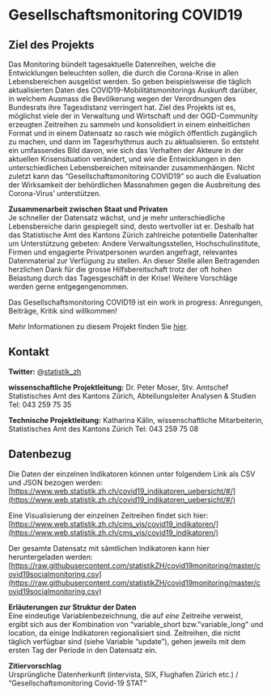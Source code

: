 # Gesellschaftsmonitoring COVID19

## Ziel des Projekts

Das Monitoring bündelt tagesaktuelle Datenreihen, welche die Entwicklungen beleuchten sollen, die durch die Corona-Krise in allen Lebensbereichen ausgelöst werden. So geben beispielsweise die täglich aktualisierten Daten des COVID19-Mobilitätsmonitorings Auskunft darüber, in welchem Ausmass die Bevölkerung wegen der Verordnungen des Bundesrats ihre Tagesdistanz verringert hat. Ziel des Projekts ist es, möglichst viele der in Verwaltung und Wirtschaft und der OGD-Community erzeugten Zeitreihen zu sammeln und konsolidiert in einem einheitlichen Format und in einem Datensatz so rasch wie möglich öffentlich zugänglich zu machen, und dann im Tagesrhythmus auch zu aktualisieren. So entsteht ein umfassendes Bild davon, wie sich das Verhalten der Akteure in der aktuellen Krisensituation verändert, und wie die Entwicklungen in den unterschiedlichen Lebensbereichen miteinander zusammenhängen. Nicht zuletzt kann das “Gesellschaftsmonitoring COVID19” so auch die Evaluation der Wirksamkeit der behördlichen Massnahmen gegen die Ausbreitung des Corona-Virus’ unterstützen.

**Zusammenarbeit zwischen Staat und Privaten**  
Je schneller der Datensatz wächst, und je mehr unterschiedliche Lebensbereiche darin gespiegelt sind, desto wertvoller ist er. Deshalb hat das Statistische Amt des Kantons Zürich zahlreiche potentielle Datenhalter um Unterstützung gebeten: Andere Verwaltungsstellen, Hochschulinstitute, Firmen und engagierte Privatpersonen wurden angefragt, relevantes Datenmaterial zur Verfügung zu stellen. An dieser Stelle allen Beitragenden herzlichen Dank für die grosse Hilfsbereitschaft trotz der oft hohen Belastung durch das Tagesgeschäft in der Krise! Weitere Vorschläge werden gerne entgegengenommen.

Das Gesellschaftsmonitoring COVID19 ist ein work in progress: Anregungen, Beiträge, Kritik sind willkommen!

Mehr Informationen zu diesem Projekt finden Sie [hier](https://bit.ly/2UbzLdv).


## Kontakt

**Twitter:** @[statistik_zh](https://twitter.com/statistik_zh)

**wissenschaftliche Projektleitung:** Dr. Peter Moser, Stv. Amtschef Statistisches Amt des Kantons Zürich, Abteilungsleiter Analysen & Studien Tel: 043 259 75 35

**Technische Projektleitung:** Katharina Kälin, wissenschaftliche Mitarbeiterin, Statistisches Amt des Kantons Zürich Tel: 043 259 75 08

## Datenbezug

Die Daten der einzelnen Indikatoren können unter folgendem Link als CSV und JSON bezogen werden:  
[https://www.web.statistik.zh.ch/covid19_indikatoren_uebersicht/#/](https://www.web.statistik.zh.ch/covid19_indikatoren_uebersicht/#/)

Eine Visualisierung der einzelnen Zeitreihen findet sich hier:  
[https://www.web.statistik.zh.ch/cms_vis/covid19_indikatoren/](https://www.web.statistik.zh.ch/cms_vis/covid19_indikatoren/)

Der gesamte Datensatz mit sämtlichen Indikatoren kann hier heruntergeladen werden:  
[https://raw.githubusercontent.com/statistikZH/covid19monitoring/master/covid19socialmonitoring.csv](https://raw.githubusercontent.com/statistikZH/covid19monitoring/master/covid19socialmonitoring.csv)

**Erläuterungen zur Struktur der Daten**  
Eine eindeutige Variablenbezeichnung, die auf _eine_ Zeitreihe verweist, ergibt sich aus der Kombination von “variable_short bzw.”variable_long" und location, da einige Indikatoren regionalisiert sind. Zeitreihen, die nicht täglich verfügbar sind (siehe Variable “update”), gehen jeweils mit dem ersten Tag der Periode in den Datensatz ein.

**Zitiervorschlag**  
Ursprüngliche Datenherkunft (intervista, SIX, Flughafen Zürich etc.) / “Gesellschaftsmonitoring Covid-19 STAT”

